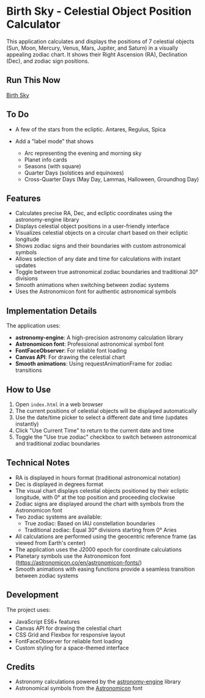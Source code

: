 # Birth Sky - Celestial Object Position Calculator

This application calculates and displays the positions of 7 celestial objects (Sun, Moon, Mercury, Venus, Mars, Jupiter, and Saturn) in a visually appealing zodiac chart. It shows their Right Ascension (RA), Declination (Dec), and zodiac sign positions.

## Run This Now
[Birth Sky](https://gulley.github.io/Birth-Sky/)

## To Do

- A few of the stars from the ecliptic. Antares, Regulus, Spica

- Add a "label mode" that shows
    - Arc representing the evening and morning sky
    - Planet info cards
    - Seasons (with square)
    - Quarter Days (solstices and equinoxes)
    - Cross-Quarter Days (May Day, Lammas, Halloween, Groundhog Day)

## Features

- Calculates precise RA, Dec, and ecliptic coordinates using the astronomy-engine library
- Displays celestial object positions in a user-friendly interface
- Visualizes celestial objects on a circular chart based on their ecliptic longitude
- Shows zodiac signs and their boundaries with custom astronomical symbols
- Allows selection of any date and time for calculations with instant updates
- Toggle between true astronomical zodiac boundaries and traditional 30° divisions
- Smooth animations when switching between zodiac systems
- Uses the Astronomicon font for authentic astronomical symbols

## Implementation Details

The application uses:

- **astronomy-engine**: A high-precision astronomy calculation library
- **Astronomicon font**: Professional astronomical symbol font
- **FontFaceObserver**: For reliable font loading
- **Canvas API**: For drawing the celestial chart
- **Smooth animations**: Using requestAnimationFrame for zodiac transitions

## How to Use

1. Open `index.html` in a web browser
2. The current positions of celestial objects will be displayed automatically
3. Use the date/time picker to select a different date and time (updates instantly)
4. Click "Use Current Time" to return to the current date and time
5. Toggle the "Use true zodiac" checkbox to switch between astronomical and traditional zodiac boundaries

## Technical Notes

- RA is displayed in hours format (traditional astronomical notation)
- Dec is displayed in degrees format
- The visual chart displays celestial objects positioned by their ecliptic longitude, with 0° at the top position and proceeding clockwise
- Zodiac signs are displayed around the chart with symbols from the Astronomicon font
- Two zodiac systems are available:
  - True zodiac: Based on IAU constellation boundaries
  - Traditional zodiac: Equal 30° divisions starting from 0° Aries
- All calculations are performed using the geocentric reference frame (as viewed from Earth's center)
- The application uses the J2000 epoch for coordinate calculations
- Planetary symbols use the Astronomicon font (https://astronomicon.co/en/astronomicon-fonts/)
- Smooth animations with easing functions provide a seamless transition between zodiac systems

## Development

The project uses:

- JavaScript ES6+ features
- Canvas API for drawing the celestial chart
- CSS Grid and Flexbox for responsive layout
- FontFaceObserver for reliable font loading
- Custom styling for a space-themed interface

## Credits

- Astronomy calculations powered by the [astronomy-engine](https://github.com/cosinekitty/astronomy) library
- Astronomical symbols from the [Astronomicon](https://astronomicon.co/en/astronomicon-fonts/) font
